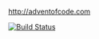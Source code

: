 http://adventofcode.com 

[![Build Status](https://travis-ci.org/francoisperron/adventofcode-2017.svg?branch=master)](https://travis-ci.org/francoisperron/adventofcode-2017)